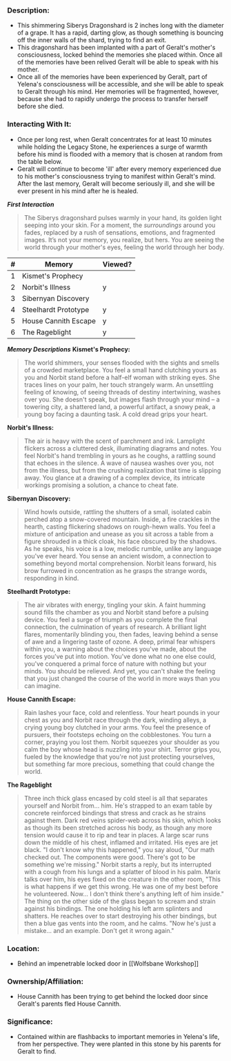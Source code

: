 ### Description:

- This shimmering Siberys Dragonshard is 2 inches long with the diameter of a grape. It has a rapid, darting glow, as though something is bouncing off the inner walls of the shard, trying to find an exit.
- This dragonshard has been implanted with a part of Geralt's mother's consciousness, locked behind the memories she placed within. Once all of the memories have been relived Geralt will be able to speak with his mother.
- Once all of the memories have been experienced by Geralt, part of Yelena's consciousness will be accessible, and she will be able to speak to Geralt through his mind. Her memories will be fragmented, however, because she had to rapidly undergo the process to transfer herself before she died.
### Interacting With It:

- Once per long rest, when Geralt concentrates for at least 10 minutes while holding the Legacy Stone, he experiences a surge of warmth before his mind is flooded with a memory that is chosen at random from the table below.
- Geralt will continue to become 'ill' after every memory experienced due to his mother's consciousness trying to manifest within Geralt's mind. After the last memory, Geralt will become seriously ill, and she will be ever present in his mind after he is healed.

***First Interaction***
>The Siberys dragonshard pulses warmly in your hand, its golden light seeping into your skin. For a moment, the *surroundings* around you fades, replaced by a rush of sensations, emotions, and fragmented images. It’s not your memory, you realize, but hers. You are seeing the world through your mother's eyes, feeling the world through her body.

| #   | Memory               | Viewed? |
| --- | -------------------- | ------- |
| 1   | Kismet's Prophecy    |         |
| 2   | Norbit's Illness     | y       |
| 3   | Sibernyan Discovery  |         |
| 4   | Steelhardt Prototype | y       |
| 5   | House Cannith Escape | y       |
| 6   | The Rageblight       | y       |

***Memory Descriptions***
**Kismet's Prophecy:** 
> The world shimmers, your senses flooded with the sights and smells of a crowded marketplace. You feel a small hand clutching yours as you and Norbit stand before a half-elf woman with striking eyes. She traces lines on your palm, her touch strangely warm. An unsettling feeling of knowing, of seeing threads of destiny intertwining, washes over you. She doesn't speak, but images flash through your mind – a towering city, a shattered land, a powerful artifact, a snowy peak, a young boy facing a daunting task. A cold dread grips your heart.

**Norbit's Illness:**
> The air is heavy with the scent of parchment and ink. Lamplight flickers across a cluttered desk, illuminating diagrams and notes. You feel Norbit's hand trembling in yours as he coughs, a rattling sound that echoes in the silence. A wave of nausea washes over you, not from the illness, but from the crushing realization that time is slipping away. You glance at a drawing of a complex device, its intricate workings promising a solution, a chance to cheat fate.

**Sibernyan Discovery:**
>Wind howls outside, rattling the shutters of a small, isolated cabin perched atop a snow-covered mountain. Inside, a fire crackles in the hearth, casting flickering shadows on rough-hewn walls. You feel a mixture of anticipation and unease as you sit across a table from a figure shrouded in a thick cloak, his face obscured by the shadows. As he speaks, his voice is a low, melodic rumble, unlike any language you've ever heard. You sense an ancient wisdom, a connection to something beyond mortal comprehension. Norbit leans forward, his brow furrowed in concentration as he grasps the strange words, responding in kind.

**Steelhardt Prototype:** 
>The air vibrates with energy, tingling your skin. A faint humming sound fills the chamber as you and Norbit stand before a pulsing device. You feel a surge of triumph as you complete the final connection, the culmination of years of research. A brilliant light flares, momentarily blinding you, then fades, leaving behind a sense of awe and a lingering taste of ozone. A deep, primal fear whispers within you, a warning about the choices you've made, about the forces you've put into motion. You've done what no one else could, you've conquered a primal force of nature with nothing but your minds. You should be relieved. And yet, you can't shake the feeling that you just changed the course of the world in more ways than you can imagine. 

**House Cannith Escape:**
>Rain lashes your face, cold and relentless. Your heart pounds in your chest as you and Norbit race through the dark, winding alleys, a crying young boy clutched in your arms. You feel the presence of pursuers, their footsteps echoing on the cobblestones. You turn a corner, praying you lost them. Norbit squeezes your shoulder as you calm the boy whose head is nuzzling into your shirt. Terror grips you, fueled by the knowledge that you're not just protecting yourselves, but something far more precious, something that could change the world.

**The Rageblight**
> Three inch thick glass encased by cold steel is all that separates yourself and Norbit from... him. He's strapped to an exam table by concrete reinforced bindings that stress and crack as he strains against them. Dark red veins spider-web across his skin, which looks as though its been stretched across his body, as though any more tension would cause it to rip and tear in places. A large scar runs down the middle of his chest, inflamed and irritated. His eyes are jet black. "I don't know why this happened," you say aloud, "Our math checked out. The components were good. There's got to be something we're missing." Norbit starts a reply, but its interrupted with a cough from his lungs and a splatter of blood in his palm. Marix talks over him, his eyes fixed on the creature in the other room, "This is what happens if we get this wrong. He was one of my best before he volunteered. Now... I don't think there's anything left of him inside." The thing on the other side of the glass began to scream and strain against his bindings. The one holding his left arm splinters and shatters. He reaches over to start destroying his other bindings, but then a blue gas vents into the room, and he calms. "Now he's just a mistake... and an example. Don't get it wrong again."
### Location:

- Behind an impenetrable locked door in [[Wolfsbane Workshop]]

### Ownership/Affiliation: 

- House Cannith has been trying to get behind the locked door since Geralt's parents fled House Cannith.

### Significance: 

- Contained within are flashbacks to important memories in Yelena's life, from her perspective. They were planted in this stone by his parents for Geralt to find.



